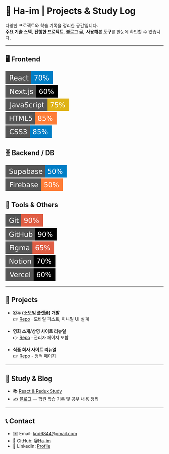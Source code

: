 # 👋 Ha-im | Projects & Study Log

다양한 프로젝트와 학습 기록을 정리한 공간입니다.  
**주요 기술 스택**, **진행한 프로젝트**, **블로그 글**, **사용해본 도구**를 한눈에 확인할 수 있습니다.

---

## 🖥️ Frontend
![React](badges/React.svg)  
![Next.js](badges/Next.js.svg)  
![JavaScript](badges/JavaScript.svg)  
![HTML5](badges/HTML5.svg)  
![CSS3](badges/CSS3.svg)  

## 🗄️ Backend / DB
![Supabase](badges/Supabase.svg)  
![Firebase](badges/Firebase.svg)  

## 🧰 Tools & Others
![Git](badges/Git.svg)  
![GitHub](badges/GitHub.svg)  
![Figma](badges/Figma.svg)  
![Notion](badges/Notion.svg)  
![Vercel](badges/Vercel.svg)  

---

## 📂 Projects
- **완두 (소모임 플랫폼) 개발**  
  👉 [Repo](https://github.com/Ha-im/wandoo) · 모바일 퍼스트, 미니멀 UI 설계

- **영화 소개/상영 사이트 리뉴얼**  
  👉 [Repo](https://github.com/Ha-im/movie-site) · 관리자 페이지 포함

- **식품 회사 사이트 리뉴얼**  
  👉 [Repo](https://github.com/Ha-im/playground) - 정적 페이지

---

## 📖 Study & Blog
- 📚 [React & Redux Study](https://github.com/Ha-im/react-redux-study)  
- ✍️ [블로그](https://preschool.tistory.com/) — 학원 학습 기록 및 공부 내용 정리

---

## 📞 Contact
- ✉️ Email: [kod6844@gmail.com](mailto:kod6844@gmail.com)  
- 🐙 GitHub: [@Ha-im](https://github.com/Ha-im)  
- 💼 LinkedIn: [Profile](https://linkedin.com/in/username)